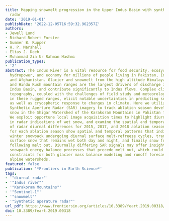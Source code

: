```yaml
---
title: Mapping snowmelt progression in the Upper Indus Basin with synthetic aperture
  radar
date: '2019-01-01'
publishDate: '2022-12-05T16:59:32.962357Z'
authors:
- Jewell Lund
- Richard Robert Forster
- Summer B. Rupper
- H. P. Marshall
- Elias J. Deeb
- Muhammad Zia Ur Rahman Hashmi
publication_types:
- '2'
abstract: The Indus River is a vital resource for food security, ecosystem services,
  hydropower, and economy for millions of people living in Pakistan, India, China,
  and Afghanistan. Glacier and snowmelt from the high altitude Himalaya, Karakoram,
  and Hindu Kush mountain ranges are the largest drivers of discharge in the Upper
  Indus Basin, and contribute significantly to Indus flows. Complex climatology and
  topography, coupled with the challenges of field study and meteorological measurement
  in these rugged ranges, elicit notable uncertainties in predicting seasonal runoff
  as well as cryospheric response to changes in climate. Here we utilize Sentinel-1
  Synthetic Aperture Radar (SAR) imagery to track ablation season development of wet
  snow in the Shigar Watershed of the Karakoram Mountains in Pakistan from 2015-2018.
  We exploit opportune local image acquisition times to highlight diurnal differences
  in radar indications of wet snow, and examine the spatial and temporal contexts
  of radar diurnal differences for 2015, 2017, and 2018 ablation seasons. Radar classifications
  for each ablation season show spatial and temporal patterns that indicate a dry
  winter snowpack undergoing diurnal surface melt-refreeze cycles, transitioning to
  surface snow that remains wet both day and night, and finally snow free conditions
  following melt out. Diurnally differing SAR signals may offer insights into important
  snowpack energy balance processes that precede melt out, which could provide useful
  constraints for both glacier mass balance modeling and runoff forecasting in remote
  alpine watersheds.
featured: false
publication: '*Frontiers in Earth Science*'
tags:
- '"diurnal radar"'
- '"Indus river"'
- '"Karakoram Mountains"'
- '"Sentinel-1"'
- '"snowmelt"'
- '"Synthetic aperature radar"'
url_pdf: https://www.frontiersin.org/articles/10.3389/feart.2019.00318/full
doi: 10.3389/feart.2019.00318
---
```


